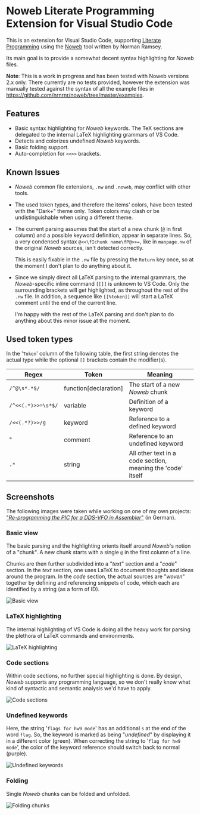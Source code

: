 # Noweb Literate Programming Extension for Visual Studio Code

This is an extension for Visual Studio Code, supporting
[Literate Programming](http://www.literateprogramming.com) using
the [Noweb](https://www.cs.tufts.edu/~nr/noweb/) tool written by Norman Ramsey.

Its main goal is to provide a somewhat decent syntax highlighting for *Noweb* files.

**Note**: This is a work in progress and has been tested with Noweb versions 2.x only. There
currently are no tests provided, however the extension was manually tested against the
syntax of all the example files in https://github.com/nrnrnr/noweb/tree/master/examples.

## Features

- Basic syntax highlighting for *Noweb* keywords. The TeX sections are delegated to the
  internal LaTeX highlighting grammars of VS Code.
- Detects and colorizes undefined *Noweb* keywords.
- Basic folding support.
- Auto-completion for `<<>>` brackets.

## Known Issues

- *Noweb* common file extensions, `.nw` and `.noweb`, may conflict with other tools.
- The used token types, and therefore the items' colors, have been tested with the "Dark+"
  theme only. Token colors may clash or be undistinguishable when using a different theme.
- The current parsing assumes that the start of a new chunk (`@` in first column) and a
  possible keyword definition, appear in separate lines. So, a very condensed syntax
  `@<<\fIchunk name\fP@>>=`, like in `manpage.nw` of the original *Noweb* sources,
  isn't detected correctly.

  This is easily fixable in the `.nw` file by pressing the `Return` key once, so at the moment
  I don't plan to do anything about it.
- Since we simply direct all LaTeX parsing to the internal grammars, the *Noweb*-specific
  inline command `[[]]` is unknown to VS Code. Only the surrounding brackets will get
  highlighted, as throughout the rest of the `.nw` file. In addition, a sequence like `[[%token]]`
  will start a LaTeX comment until the end of the current line.

  I'm happy with the rest of the LaTeX parsing and don't plan to do anything about this minor
  issue at the moment.


## Used token types

In the '`Token`' column of the following table, the first string denotes the actual type
while the optional `[]` brackets contain the modifier(s).

| Regex | Token | Meaning |
|-------|-------|---------|
| `/^@\s*.*$/` | function[declaration] | The start of a new *Noweb* chunk |
| `/^<<(.*)>>=\s*$/` | variable | Definition of a keyword |
| `/<<(.*?)>>/g` | keyword | Reference to a defined keyword |
| " | comment | Reference to an undefined keyword |
| `.*` | string | All other text in a code section, meaning the 'code' itself |

## Screenshots

The following images were taken while working on one of my own projects: 
["*Re-programming the PIC for a DDS-VFO in Assembler*"](https://github.com/dirkbaechle/hw9-dds-vfo) (in German).

### Basic view

The basic parsing and the highlighting orients itself around *Noweb*'s notion of a "chunk". A new
chunk starts with a single `@` in the first column of a line.

Chunks are then further subdivided into a "*text*" section and a "*code*" section. In the *text*
section, one uses LaTeX to document thoughts and ideas around the program. In the *code* section,
the actual sources are "*woven*" together by defining and referencing snippets of code, which each
are identified by a string (as a form of ID).

![Basic view](images/basicview.png)

### LaTeX highlighting

The internal highlighting of VS Code is doing all the heavy work for parsing the
plethora of LaTeX commands and environments.

![LaTeX highlighting](images/latex.png)

### Code sections

Within code sections, no further special highlighting is done. By design, *Noweb* supports any
programming language, so we don't really know what kind of syntactic and semantic analysis
we'd have to apply.

![Code sections](images/codesections.png)

### Undefined keywords

Here, the string '`flags for hw9 mode`' has an additional `s` at the end of the word `flag`.
So, the keyword is marked as being "*undefined*" by displaying it in a different color (green).
When correcting the string to '`flag for hw9 mode`', the color of the keyword reference should
switch back to normal (purple).

![Undefined keywords](images/undefined.png)

### Folding

Single *Noweb* chunks can be folded and unfolded.

![Folding chunks](images/folding.png)
